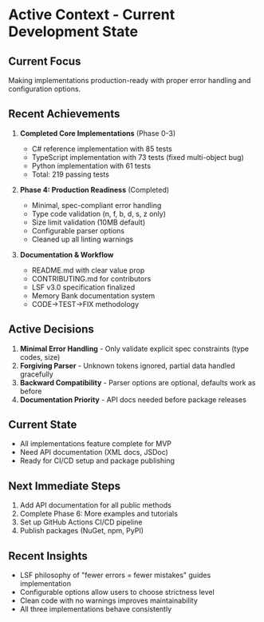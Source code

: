# Active Context - Current Development State

## Current Focus

Making implementations production-ready with proper error handling and configuration options.

## Recent Achievements

1. **Completed Core Implementations** (Phase 0-3)
   - C# reference implementation with 85 tests
   - TypeScript implementation with 73 tests (fixed multi-object bug)
   - Python implementation with 61 tests
   - Total: 219 passing tests

2. **Phase 4: Production Readiness** (Completed)
   - Minimal, spec-compliant error handling
   - Type code validation (n, f, b, d, s, z only)
   - Size limit validation (10MB default)
   - Configurable parser options
   - Cleaned up all linting warnings

3. **Documentation & Workflow**
   - README.md with clear value prop
   - CONTRIBUTING.md for contributors
   - LSF v3.0 specification finalized
   - Memory Bank documentation system
   - CODE→TEST→FIX methodology

## Active Decisions

1. **Minimal Error Handling** - Only validate explicit spec constraints (type codes, size)
2. **Forgiving Parser** - Unknown tokens ignored, partial data handled gracefully
3. **Backward Compatibility** - Parser options are optional, defaults work as before
4. **Documentation Priority** - API docs needed before package releases

## Current State

- All implementations feature complete for MVP
- Need API documentation (XML docs, JSDoc)
- Ready for CI/CD setup and package publishing

## Next Immediate Steps

1. Add API documentation for all public methods
2. Complete Phase 6: More examples and tutorials
3. Set up GitHub Actions CI/CD pipeline
4. Publish packages (NuGet, npm, PyPI)

## Recent Insights

- LSF philosophy of "fewer errors = fewer mistakes" guides implementation
- Configurable options allow users to choose strictness level
- Clean code with no warnings improves maintainability
- All three implementations behave consistently
